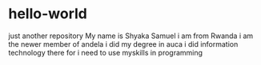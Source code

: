 # hello-world
just another repository
My name is Shyaka Samuel i am from Rwanda i am the newer member of andela i did my degree in auca i did information technology
there for i need to use myskills in programming 
